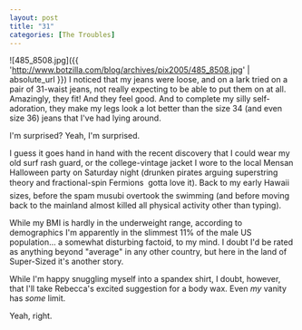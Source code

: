 ```yaml
---
layout: post
title: "31"
categories: [The Troubles]
---
```



![485_8508.jpg]({{ 'http://www.botzilla.com/blog/archives/pix2005/485_8508.jpg' | absolute_url }})
I noticed that my jeans were loose, and on a lark tried on a pair of 31-waist jeans, not really expecting to be able to put them on at all. Amazingly, they fit! And they feel good. And to complete my silly self-adoration, they make my legs look a lot better than the size 34 (and even size 36) jeans that I've had lying around.

I'm surprised? Yeah, I'm surprised. 

<!--more-->
I guess it goes hand in hand with the recent discovery that I could wear my old surf rash guard, or the college-vintage jacket I wore to the local Mensan Halloween party on Saturday night (drunken pirates arguing superstring theory and fractional-spin Fermions &#151; gotta love it). Back to my early Hawaii sizes, before the spam musubi overtook the swimming (and before moving back to the mainland almost killed all physical activity other than typing).

While my BMI is hardly in the underweight range, according to demographics I'm apparently in the slimmest 11% of the male US population... a somewhat disturbing factoid, to my mind. I doubt I'd be rated as anything beyond "average" in any other country, but here in the land of Super-Sized it's another story.

While I'm happy snuggling myself into a spandex shirt,  I doubt, however, that I'll take Rebecca's excited suggestion for a body wax. Even <i>my</i> vanity has <i>some</i> limit.

Yeah, right.
